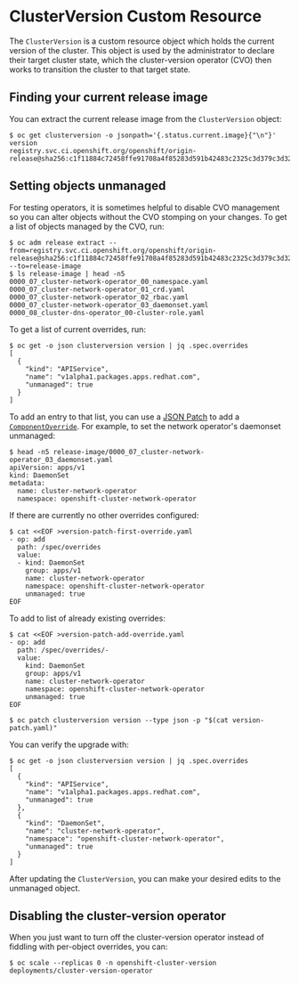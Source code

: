 # ClusterVersion Custom Resource

The `ClusterVersion` is a custom resource object which holds the current version of the cluster.
This object is used by the administrator to declare their target cluster state, which the cluster-version operator (CVO) then works to transition the cluster to that target state.

## Finding your current release image

You can extract the current release image from the `ClusterVersion` object:

```console
$ oc get clusterversion -o jsonpath='{.status.current.image}{"\n"}' version
registry.svc.ci.openshift.org/openshift/origin-release@sha256:c1f11884c72458ffe91708a4f85283d591b42483c2325c3d379c3d32c6ac6833
```

## Setting objects unmanaged

For testing operators, it is sometimes helpful to disable CVO management so you can alter objects without the CVO stomping on your changes.
To get a list of objects managed by the CVO, run:

```console
$ oc adm release extract --from=registry.svc.ci.openshift.org/openshift/origin-release@sha256:c1f11884c72458ffe91708a4f85283d591b42483c2325c3d379c3d32c6ac6833 --to=release-image
$ ls release-image | head -n5
0000_07_cluster-network-operator_00_namespace.yaml
0000_07_cluster-network-operator_01_crd.yaml
0000_07_cluster-network-operator_02_rbac.yaml
0000_07_cluster-network-operator_03_daemonset.yaml
0000_08_cluster-dns-operator_00-cluster-role.yaml
```

To get a list of current overrides, run:

```console
$ oc get -o json clusterversion version | jq .spec.overrides
[
  {
    "kind": "APIService",
    "name": "v1alpha1.packages.apps.redhat.com",
    "unmanaged": true
  }
]
```

To add an entry to that list, you can use a [JSON Patch][json-patch] to add a [`ComponentOverride`][ComponentOverride].
For example, to set the network operator's daemonset unmanaged:

```console
$ head -n5 release-image/0000_07_cluster-network-operator_03_daemonset.yaml
apiVersion: apps/v1
kind: DaemonSet
metadata:
  name: cluster-network-operator
  namespace: openshift-cluster-network-operator
```
If there are currently no other overrides configured:
```console
$ cat <<EOF >version-patch-first-override.yaml
- op: add
  path: /spec/overrides
  value:
  - kind: DaemonSet
    group: apps/v1
    name: cluster-network-operator
    namespace: openshift-cluster-network-operator
    unmanaged: true
EOF
```
To add to list of already existing overrides:
```console
$ cat <<EOF >version-patch-add-override.yaml
- op: add
  path: /spec/overrides/-
  value:
    kind: DaemonSet
    group: apps/v1
    name: cluster-network-operator
    namespace: openshift-cluster-network-operator
    unmanaged: true
EOF
```
```console
$ oc patch clusterversion version --type json -p "$(cat version-patch.yaml)"
```

You can verify the upgrade with:

```console
$ oc get -o json clusterversion version | jq .spec.overrides
[
  {
    "kind": "APIService",
    "name": "v1alpha1.packages.apps.redhat.com",
    "unmanaged": true
  },
  {
    "kind": "DaemonSet",
    "name": "cluster-network-operator",
    "namespace": "openshift-cluster-network-operator",
    "unmanaged": true
  }
]
```

After updating the `ClusterVersion`, you can make your desired edits to the unmanaged object.

## Disabling the cluster-version operator

When you just want to turn off the cluster-version operator instead of fiddling with per-object overrides, you can:

```console
$ oc scale --replicas 0 -n openshift-cluster-version deployments/cluster-version-operator
```

[ComponentOverride]: https://godoc.org/github.com/openshift/api/config/v1#ComponentOverride
[json-patch]: https://tools.ietf.org/html/rfc6902
